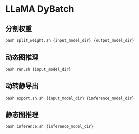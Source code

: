 # LLaMA DyBatch

## 分割权重
```
bash split_weight.sh {input_model_dir} {output_model_dir}
```

## 动态图推理
```
bash run.sh {input_model_dir}
```

## 动转静导出
```
bash export.sh.sh {input_model_dir} {inference_model_dir}
```

## 静态图推理
```
bash inference.sh {inference_model_dir}
```